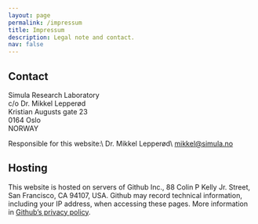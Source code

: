 ```yaml
---
layout: page
permalink: /impressum
title: Impressum
description: Legal note and contact.
nav: false
---
```


## Contact

Simula Research Laboratory\
c/o Dr. Mikkel Lepperød\
Kristian Augusts gate 23\
0164 Oslo\
NORWAY

Responsible for this website:\\
Dr. Mikkel Lepperød\\
[mikkel@simula.no](mailto:mikkel@simula.no)

## Hosting

This website is hosted on servers of Github Inc., 88 Colin P Kelly Jr. Street, San Francisco, CA 94107, USA. Github may record technical information, including your IP address, when accessing these pages. More information in [Github’s privacy policy](https://docs.github.com/en/github/site-policy/github-privacy-statement).
